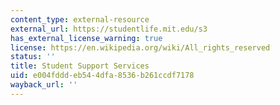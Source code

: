 ```yaml
---
content_type: external-resource
external_url: https://studentlife.mit.edu/s3
has_external_license_warning: true
license: https://en.wikipedia.org/wiki/All_rights_reserved
status: ''
title: Student Support Services
uid: e004fddd-eb54-4dfa-8536-b261ccdf7178
wayback_url: ''
---
```

